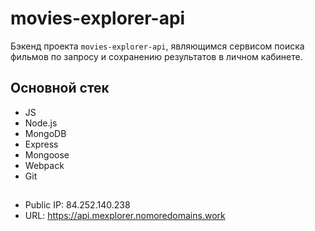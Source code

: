 # movies-explorer-api
Бэкенд проекта `movies-explorer-api`, являющимся сервисом поиска фильмов по запросу и сохранению результатов в личном кабинете.  
## Основной стек 
* JS
* Node.js
* MongoDB
* Express
* Mongoose 
* Webpack
* Git  
  
##  
* Public IP: 84.252.140.238  
* URL: https://api.mexplorer.nomoredomains.work
